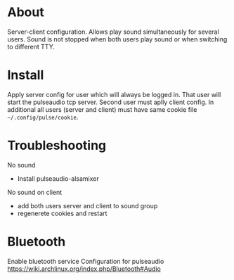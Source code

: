 About
=====

Server-client configuration. Allows play sound simultaneously for
several users. Sound is not stopped when both users play sound or
when switching to different TTY.

Install
=======

Apply server config for user which will always be logged in. That
user will start the pulseaudio tcp server. Second user must aplly
client config. In additional all users (server and client) must
have same cookie file `~/.config/pulse/cookie`.

Troubleshooting
===============

No sound
* Install pulseaudio-alsamixer

No sound on client
* add both users server and client to sound group
* regenerete cookies and restart

Bluetooth
=========

Enable bluetooth service
Configuration for pulseaudio https://wiki.archlinux.org/index.php/Bluetooth#Audio
